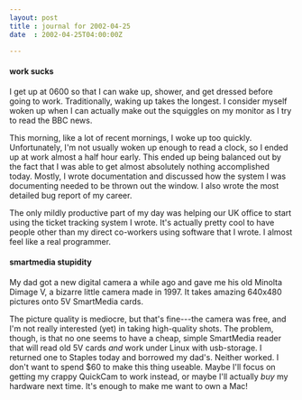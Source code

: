 ```yaml
---
layout: post
title : journal for 2002-04-25
date  : 2002-04-25T04:00:00Z

---
```

<h4>work sucks</h4>I get up at 0600 so that I can wake up, shower, and get dressed before going to work.  Traditionally, waking up takes the longest.  I consider myself woken up when I can actually make out the squiggles on my monitor as I try to read the BBC news.

This morning, like a lot of recent mornings, I woke up too quickly. Unfortunately, I'm not usually woken up enough to read a clock, so I ended up at work almost a half hour early.  This ended up being balanced out by the fact that I was able to get almost absolutely nothing accomplished today.  Mostly, I wrote documentation and discussed how the system I was documenting needed to be thrown out the window.  I also wrote the most detailed bug report of my career.

The only mildly productive part of my day was helping our UK office to start using the ticket tracking system I wrote.  It's actually pretty cool to have people other than my direct co-workers using software that I wrote.  I almost feel like a real programmer.<h4>smartmedia stupidity</h4>My dad got a new digital camera a while ago and gave me his old Minolta Dimage V, a bizarre little camera made in 1997.  It takes amazing 640x480 pictures onto 5V SmartMedia cards.

The picture quality is mediocre, but that's fine---the camera was free, and I'm not really interested (yet) in taking high-quality shots.  The problem, though, is that no one seems to have a cheap, simple SmartMedia reader that will read old 5V cards <em>and</em> work under Linux with usb-storage.  I returned one to Staples today and borrowed my dad's.  Neither worked.  I don't want to spend $60 to make this thing useable.  Maybe I'll focus on getting my crappy QuickCam to work instead, or maybe I'll actually <em>buy</em> my hardware next time.  It's enough to make me want to own a Mac!

